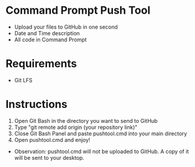 # Command Prompt Push Tool

- Upload your files to GitHub in one second
- Date and Time description
- All code in Command Prompt

# Requirements
- Git LFS

# Instructions
1. Open Git Bash in the directory you want to send to GitHub
2. Type "git remote add origin (your repository link)"
3. Close Git Bash Panel and paste pushtool.cmd into your main directory
4. Open pushtool.cmd and enjoy!
- Observation: pushtool.cmd will not be uploaded to GitHub. A copy of it will be sent to your desktop.

